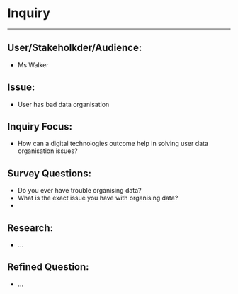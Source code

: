# Inquiry
---
## User/Stakeholkder/Audience:
* Ms Walker

## Issue:
* User has bad data organisation

## Inquiry Focus:
* How can a digital technologies outcome help in solving user data organisation issues?

## Survey Questions:
* Do you ever have trouble organising data?
* What is the exact issue you have with organising data?
* 

## Research:
* ...

## Refined Question:
* ...